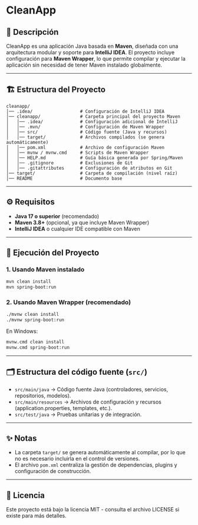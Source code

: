 # CleanApp

## 📌 Descripción
CleanApp es una aplicación Java basada en **Maven**, diseñada con una arquitectura modular y soporte para **IntelliJ IDEA**.
El proyecto incluye configuración para **Maven Wrapper**, lo que permite compilar y ejecutar la aplicación sin necesidad de tener Maven instalado globalmente.

---

## 🏗️ Estructura del Proyecto
```
cleanapp/
│── .idea/                  # Configuración de IntelliJ IDEA
│── cleanapp/               # Carpeta principal del proyecto Maven
│   │── .idea/              # Configuración adicional de IntelliJ
│   │── .mvn/               # Configuración de Maven Wrapper
│   │── src/                # Código fuente (Java y recursos)
│   │── target/             # Archivos compilados (se genera automáticamente)
│   │── pom.xml             # Archivo de configuración Maven
│   │── mvnw / mvnw.cmd     # Scripts de Maven Wrapper
│   │── HELP.md             # Guía básica generada por Spring/Maven
│   │── .gitignore          # Exclusiones de Git
│   │── .gitattributes      # Configuración de atributos en Git
│── target/                 # Carpeta de compilación (nivel raíz)
│── README                  # Documento base
```

---

## ⚙️ Requisitos
- **Java 17 o superior** (recomendado)
- **Maven 3.8+** (opcional, ya que incluye Maven Wrapper)
- **IntelliJ IDEA** o cualquier IDE compatible con Maven

---

## 🚀 Ejecución del Proyecto

### 1. Usando Maven instalado
```bash
mvn clean install
mvn spring-boot:run
```

### 2. Usando Maven Wrapper (recomendado)
```bash
./mvnw clean install
./mvnw spring-boot:run
```

En Windows:
```bash
mvnw.cmd clean install
mvnw.cmd spring-boot:run
```

---

## 🗂️ Estructura del código fuente (`src/`)
- `src/main/java` → Código fuente Java (controladores, servicios, repositorios, modelos).
- `src/main/resources` → Archivos de configuración y recursos (application.properties, templates, etc.).
- `src/test/java` → Pruebas unitarias y de integración.

---

## ✨ Notas
- La carpeta `target/` se genera automáticamente al compilar, por lo que no es necesario incluirla en el control de versiones.
- El archivo `pom.xml` centraliza la gestión de dependencias, plugins y configuración de construcción.

---

## 📄 Licencia
Este proyecto está bajo la licencia MIT - consulta el archivo LICENSE si existe para más detalles.
